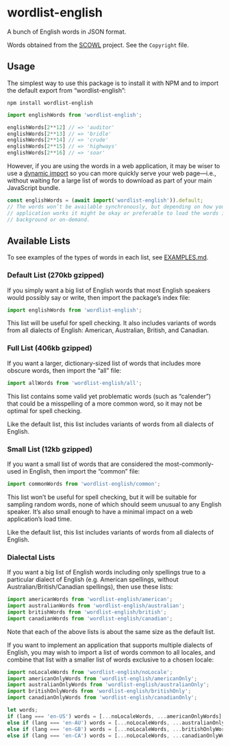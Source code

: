 # wordlist-english

A bunch of English words in JSON format.

Words obtained from the [SCOWL][] project. See the `Copyright` file.

[SCOWL]: http://wordlist.aspell.net/

## Usage

The simplest way to use this package is to install it with NPM and to import the default export from “wordlist-english”:

```
npm install wordlist-english
```

```js
import englishWords from 'wordlist-english';

englishWords[2**12] // => 'auditor'
englishWords[2**13] // => 'bridle'
englishWords[2**14] // => 'crude'
englishWords[2**15] // => 'highways'
englishWords[2**16] // => 'soar'
```

However, if you are using the words in a web application, it may be wiser to use a [dynamic import][] so you can more quickly serve your web page—i.e., without waiting for a large list of words to download as part of your main JavaScript bundle.

[dynamic import]: https://developer.mozilla.org/en-US/docs/Web/JavaScript/Reference/Operators/import

```js
const englishWords = (await import('wordlist-english')).default;
// The words won’t be available synchronously, but depending on how your
// application works it might be okay or preferable to load the words in the
// background or on-demand.
```

## Available Lists

To see examples of the types of words in each list, see [EXAMPLES.md](EXAMPLES.md).

### Default List (270kb gzipped)

If you simply want a big list of English words that most English speakers would possibly say or write, then import the package’s index file:

```js
import englishWords from 'wordlist-english';
```

This list will be useful for spell checking.  It also includes variants of words from all dialects of English: American, Australian, British, and Canadian.

### Full List (406kb gzipped)

If you want a larger, dictionary-sized list of words that includes more obscure words, then import the “all” file:

```js
import allWords from 'wordlist-english/all';
```

This list contains some valid yet problematic words (such as “calender”) that could be a misspelling of a more common word, so it may not be optimal for spell checking.

Like the default list, this list includes variants of words from all dialects of English.

### Small List (12kb gzipped)

If you want a small list of words that are considered the most-commonly-used in English, then import the “common” file:

```js
import commonWords from 'wordlist-english/common';
```

This list won’t be useful for spell checking, but it will be suitable for sampling random words, none of which should seem unusual to any English speaker.  It’s also small enough to have a minimal impact on a web application’s load time.

Like the default list, this list includes variants of words from all dialects of English.

### Dialectal Lists

If you want a big list of English words including only spellings true to a particular dialect of English (e.g. American spellings, without Australian/British/Canadian spellings), then use these lists:

```js
import americanWords from 'wordlist-english/american';
import australianWords from 'wordlist-english/australian';
import britishWords from 'wordlist-english/british';
import canadianWords from 'wordlist-english/canadian';
```

Note that each of the above lists is about the same size as the default list.

If you want to implement an application that supports multiple dialects of English, you may wish to import a list of words common to all locales, and combine that list with a smaller list of words exclusive to a chosen locale:

```js
import noLocaleWords from 'wordlist-english/noLocale';
import americanOnlyWords from 'wordlist-english/americanOnly';
import australianOnlyWords from 'wordlist-english/australianOnly';
import britishOnlyWords from 'wordlist-english/britishOnly';
import canadianOnlyWords from 'wordlist-english/canadianOnly';

let words;
if (lang === 'en-US') words = [...noLocaleWords, ...americanOnlyWords]
else if (lang === 'en-AU') words = [...noLocaleWords, ...australianOnlyWords]
else if (lang === 'en-GB') words = [...noLocaleWords, ...britishOnlyWords]
else if (lang === 'en-CA') words = [...noLocaleWords, ...canadianOnlyWords]
```
